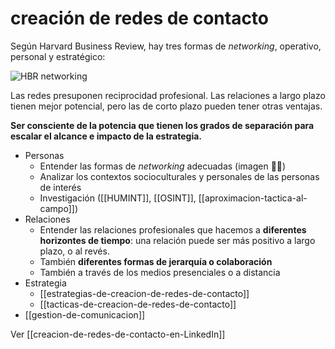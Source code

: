 # creación de redes de contacto
Según Harvard Business Review, hay tres formas de *networking*, operativo, personal y estratégico:

![HBR networking](https://hbr.org/resources/images/article_assets/hbr/0701/R0701C_A.gif)

Las redes presuponen reciprocidad profesional. Las relaciones a largo plazo tienen mejor potencial, pero las de corto plazo pueden tener otras ventajas.

**Ser consciente de la potencia que tienen los grados de separación para escalar el alcance e impacto de la estrategia.**

- Personas
    - Entender las formas de *networking* adecuadas (imagen ☝🏽)
    - Analizar los contextos socioculturales y personales de las personas de interés
    - Investigación ([[HUMINT]], [[OSINT]], [[aproximacion-tactica-al-campo]])
- Relaciones
    - Entender las relaciones profesionales que hacemos a **diferentes horizontes de tiempo**: una relación puede ser más positivo a largo plazo, o al revés.
    - También **diferentes formas de jerarquía o colaboración**
    - También a través de los medios presenciales o a distancia
- Estrategia
    - [[estrategias-de-creacion-de-redes-de-contacto]]
    - [[tacticas-de-creacion-de-redes-de-contacto]]
- [[gestion-de-comunicacion]]

Ver [[creacion-de-redes-de-contacto-en-LinkedIn]]